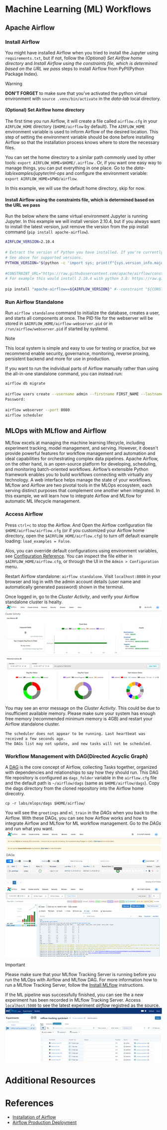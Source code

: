 # Machine Learning (ML) Workflows

## Apache Airflow
### Install Airflow
You might have installed Airflow when you tried to install the Jupyter using `requirements.txt`, but if not, follow the *(Optional) Set Airlfow home directory* and *Install Airflow using the constraints file, which is determined based on the URL we pass* steps to install Airflow from PyPI(Python Package Index).

> [!WARNING]
> **DON'T FORGET** to make sure that you've activated the python virtual environment with `source .venv/bin/activate` in the *data-lab* local directory.

#### (Optional) Set Airlfow home directory
The first time you run Airflow, it will create a file called `airflow.cfg` in your `AIRFLOW_HOME` directory (`$HOME/airflow` by default). The `AIRFLOW_HOME` environment variable is used to inform Airflow of the desired location. This step of setting the environment variable should be done before installing Airflow so that the installation process knows where to store the necessary files.

You can set the home directory to a similar path commonly used by other tools: `export AIRFLOW_HOME=$HOME/.airflow`
. Or, if you want one easy way to manage things, you can put everything in one place. Go to the *data-lab/examples/jupyter/ml-ops* and configure the environment variable: `export AIRFLOW_HOME=$PWD/airflow`.

In this example, we will use the default home directory, skip for now.

#### Install Airflow using the constraints file, which is determined based on the URL we pass
Run the below where the same virtual environment Jupyter is running Jupyter. In this example we will install version 2.10.4, but if you always want to install the latest version, just remove the version from the pip install command (`pip install apache-airflow`).
```bash
AIRFLOW_VERSION=2.10.4

# Extract the version of Python you have installed. If you're currently using a Python version that is not supported by Airflow, you may want to set this manually.
# See above for supported versions.
PYTHON_VERSION="$(python -c 'import sys; print(f"{sys.version_info.major}.{sys.version_info.minor}")')"

#CONSTRAINT_URL="https://raw.githubusercontent.com/apache/airflow/constraints-${AIRFLOW_VERSION}/constraints-${PYTHON_VERSION}.txt"
# For example this would install 2.10.4 with python 3.8: https://raw.githubusercontent.com/apache/airflow/constraints-2.10.4/constraints-3.8.txt

pip install "apache-airflow==${AIRFLOW_VERSION}" #--constraint "${CONSTRAINT_URL}"
```

### Run Airflow Standalone
Run `airflow standalone` command to initialize the database, creates a user, and starts all components at once. The PID file for the webserver will be stored in `$AIRFLOW_HOME/airflow-webserver.pid` or in `/run/airflow/webserver.pid` if started by systemd.

> [!NOTE]
> This local system is simple and easy to use for testing or practice, but we recommend enable security, governance, monitoring, reverse proxing, persistent backend and more for use in production.

If you want to run the individual parts of Airflow manually rather than using the all-in-one standalone command, you can instead run:
```bash
airflow db migrate

airflow users create --username admin --firstname FIRST_NAME --lastname LAST_NAME --role Admin --email admin@example.org
Password:

airflow webserver --port 8080
airflow scheduler
```

## MLOps with MLflow and Airflow
MLflow excels at managing the machine learning lifecycle, including experiment tracking, model management, and serving. However, it doesn't provide powerful features for workflow management and automation and ideal capabilities for orchestrating complex data pipelines. Apache Airflow, on the other hand, is an open-source platform for developing, scheduling, and monitoring batch-oriented workflows. Airflow’s extensible Python framework enables you to build workflows connecting with virtually any technology. A web interface helps manage the state of your workflows. MLflow and Airflow are two pivotal tools in the MLOps ecosystem, each serving distinct purposes that complement one another when integrated. In this example, we will learn how to integrate Airflow and MLflow for automatic ML lifecycle management.

### Access Airflow
Press `ctrl+c` to stop the Airflow. And Open the Airflow configuration file `$HOME/airflow/airflow.cfg` (or if you customized your Airflow home directory, open the `$AIRFLOW_HOME/airflow.cfg`) to turn off default example loading: `load_examples = False`.

Alos, you can override default configurations using environment variables, see [Configuration Reference](https://airflow.apache.org/docs/apache-airflow/stable/configurations-ref.html). You can inspect the file either in `$AIRFLOW_HOME/airflow.cfg`, or through the UI in the `Admin > Configuration` menu.

Restart Airflow standalone: `airflow standalone`. Visit `localhost:8080` in your browser and log in with the admin account details (user name and automatically generated password) shown in the terminal.

Once logged in, go to the *Cluster Activity*, and verify your Airflow standalone cluster is healty.
![wsl-airflow-cluster-status](../../images/wsl-airflow-cluster-status.png)

You may see an error message on the *Cluster Activity*. This could be due to insufficient available memory. Please make sure your system has enough free memory (recommended minimum memory is 4GB) and restart your Airflow standalone cluster.
```
The scheduler does not appear to be running. Last heartbeat was received a few seconds ago.
The DAGs list may not update, and new tasks will not be scheduled.
```

### Workflow Management with DAG(Directed Acyclic Graph)
A [DAG](https://airflow.apache.org/docs/apache-airflow/stable/core-concepts/dags.html) is the core concept of Airflow, collecting Tasks together, organized with dependencies and relationships to say how they should run. This DAG file repository is configured as `dags_folder` variable in the `airflow.cfg` file and the default path is `~/airflow/dags` (same as `$HOME/airflow/dags`). Copy the dags directory from the cloned repository into the Airflow home direcotry.
```
cp -r labs/mlops/dags $HOME/airflow/
```

You will see the `greetings` and `ml_train` in the *DAGs* when you back to the Airflow. With these DAGs, you can see how Airflow works and how to integrate Airflow and MLflow for ML workflow management. Go to the *DAGs* and run what you want.
![wsl-airflow-dag-list](../../images/wsl-airflow-dag-list.png)
![wsl-airflow-mlflow-dag](../../images/wsl-airflow-mlflow-dag.png)

> [!IMPORTANT]
> Please make sure that your MLflow Tracking Server is running before you run the MLOps with Airflow and MLflow DAG. For more information how to run a MLflow Tracking Server, follow the [Install MLflow](../jupyter/README.md#install-mlflow) instructions.

If the ML pipeline was successfully finished, you can see the a new experiment has been recorded in MLflow Tracking Server. Access `localhost:5000` to see the latest experiment *airflow* registred as the source.
![wsl-airflow-mlflow-exp](../../images/wsl-airflow-mlflow-exp.png)

# Additional Resources

# References
- [Installation of Airflow](https://airflow.apache.org/docs/apache-airflow/stable/installation/index.html)
- [Airflow Production Deployment](https://airflow.apache.org/docs/apache-airflow/stable/administration-and-deployment/production-deployment.html)
